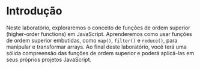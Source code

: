 # Introdução

Neste laboratório, exploraremos o conceito de funções de ordem superior (higher-order functions) em JavaScript. Aprenderemos como usar funções de ordem superior embutidas, como `map()`, `filter()` e `reduce()`, para manipular e transformar arrays. Ao final deste laboratório, você terá uma sólida compreensão das funções de ordem superior e poderá aplicá-las em seus próprios projetos JavaScript.

